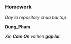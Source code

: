 ### Homework
*Day la repository chua bai tap*


**Dung_Pham**



_Xin **Cam On** va hen **gap lai**_ 
